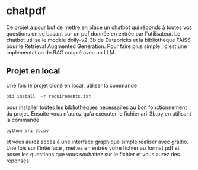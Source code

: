 # chatpdf
Ce projet a pour but de mettre en place un chatbot qui réponds à toutes vos questions en se basant sur un pdf donnée en entrée par l'utilisateur. Le chatbot utilise le modèle dolly-v2-3b de Databricks et la bibliothèque FAISS pour le Retrieval Augmented Generation.  Pour faire plus simple , c'est une implémentation de RAG couplé avec un LLM.

## Projet en local
Une fois le projet cloné en local, utiliser la commande
```
pip install  -r requirements.txt 
```
pour installer toutes les bibliothèques nécessaires au bon fonctionnement du projet.
Ensuite vous n'aurez qu'a exécuter le fichier ari-3b.py en utilisant la commande 
```
python ari-3b.py
```
et vous aurez accès à une interface graphique simple réaliser avec gradio. Une fois sur l'interface , mettez en entrée votre fichier au format pdf et poser les questions que vous souhaitez sur le fichier et vous aurez des réponses.
